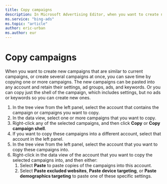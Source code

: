 ```yaml
---
title: Copy campaigns
description: In Microsoft Advertising Editor, when you want to create new campaigns that are similar to current campaigns, or create several campaigns at once, you can save time by copying one or more campaigns.
ms.service: "bing-ads"
ms.topic: "article"
author: eric-urban
ms.author: eur
---
```


# Copy campaigns

When you want to create new campaigns that are similar to current campaigns, or create several campaigns at once, you can save time by copying one or more campaigns. The new campaigns can be pasted into any account and retain their settings, ad groups, ads, and keywords.  Or you can copy just the shell of the campaign, which includes settings, but no ads or keywords so you can create new ones.

1. In the tree view from the left panel, select the account that contains the campaign or campaigns you want to copy.
1. In the data view, select one or more campaigns that you want to copy.
1. Right-click any of the selected campaigns, and then click **Copy** or **Copy campaign shell**.
1. If you want to copy these campaigns into a different account, select that account in the left panel.
1. In the tree view from the left panel, select the account that you want to copy these campaigns into.
1. Right-click in the data view of the account that you want to copy the selected campaigns into, and then either:
   1. Select **Paste** to paste copies of the campaigns into this account.
   1. Select **Paste excluded websites**, **Paste device targeting**, or **Paste demographics targeting** to paste one of these specific settings.


